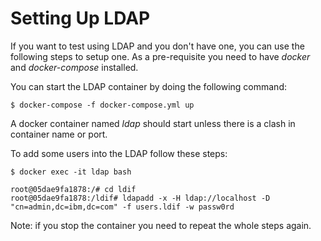 # Setting Up LDAP

If you want to test using LDAP and you don't have one, you can use the following steps to setup one.
As a pre-requisite you need to have *docker* and *docker-compose* installed.

You can start the LDAP container by doing the following command:
```
$ docker-compose -f docker-compose.yml up
```

A docker container named *ldap* should start unless there is a clash in container name or port.

To add some users into the LDAP follow these steps:
```
$ docker exec -it ldap bash

root@05dae9fa1878:/# cd ldif
root@05dae9fa1878:/ldif# ldapadd -x -H ldap://localhost -D "cn=admin,dc=ibm,dc=com" -f users.ldif -w passw0rd
```

Note: if you stop the container you need to repeat the whole steps again.